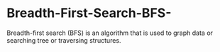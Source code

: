 # Breadth-First-Search-BFS-
Breadth-first search (BFS) is an algorithm that is used to graph data or searching tree or traversing structures.
